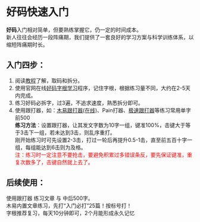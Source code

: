 # 好码快速入门  
**好码**入门相对简单，但要熟练掌握它，仍一定的时间成本。  
新人往往会经历一段阵痛期，我们提供了一套良好的学习方案与科学训练体系，以缩短阵痛期时长。  

## 入门四步：
1. 阅读[教程](tutorial)了解，取码和拆分。
2. 使用官网在线[好码字根学习](/gen)程序，记住字根，根据练习量不同，大约在2-5天内完成。
3. 练习好码必拆字，过3遍，不追求速度，熟悉拆分即可。
4. 使用跟打器，如：[木易跟打器(在线)](https://typer.owenyang.top/)、Pain打器、[极速跟打器](https://www.jsxiaoshi.com/)等练习常用单字前500  
**练习方法**：设置跟打器，让其发文字数为10字一组，键准100%，击键大于等于3击下一组，若未达到3击，则乱序重打。  
刚开始练习时可先设置2-3击，打过一轮后再提升0.5-1击，直至前五百十字一组，每组能达到6击则为及格。  
<font color="#FF0000">注：练习时一定注意不要抢击，要避免积累过多错误条反，要先保证键准，重复次数多了，击键自然就上去了。</font>


## 后续使用：
使用跟打器 练习文章 与 中后500字。  
木易内置文章练习，先打“入门必打”25篇！按标号打！  
字根推荐复习，每天10分钟即可，2个月能形成永久记忆  